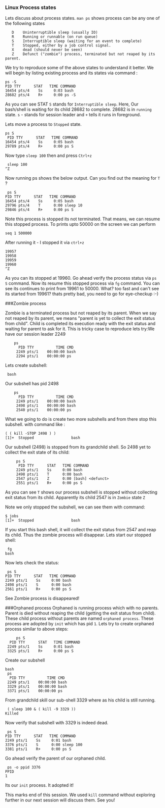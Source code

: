 
###   Linux Process states 

Lets discuss about process states. `man ps` shows process can be any one of the following states

       D    Uninterruptible sleep (usually IO)
       R    Running or runnable (on run queue)
       S    Interruptible sleep (waiting for an event to complete)
       T    Stopped, either by a job control signal.
       X    dead (should never be seen)
       Z    Defunct ("zombie") process, terminated but not reaped by its parent.

We try to reproduce some of the above states to understand it better. We will begin by listing existing process and its states via command :

    ps -S
    PID TTY      STAT   TIME COMMAND
    16454 pts/4    Ss     0:03 bash
    28682 pts/4    R+     0:00 ps -S
    
As you can see STAT `S` stands for `Interruptible sleep`. Here, Our bash/shell is waiting for its child 28682 to complete. 28682 is in `running` state.
`s` - stands for session leader  and `+` tells it runs in foreground. 

Lets move a process to `Stopped` state.

    ps S
     PID TTY      STAT   TIME COMMAND
    16454 pts/4    Ss     0:05 bash
    29789 pts/4    R+     0:00 ps S

Now type `sleep 100` then and press `Ctrl+z`

     sleep 100
    ^Z
Now running ps shows the below output. Can you find out the meaning for `T` ?

     ps S
    PID TTY      STAT   TIME COMMAND
    16454 pts/4    Ss     0:05 bash
    29796 pts/4    T      0:00 sleep 10
    29846 pts/4    R+     0:00 ps S

Note this process is stopped its not terminated. That means, we can resume this 
stopped process. To prints upto 50000 on the screen we can perform

    seq 1 500000

After running it - I stopped it via `ctrl+z`

    19957
    19958
    19959
    19960
    ^Z
    
As you can its stopped at 19960.  Go ahead verify the process status via `ps S`
command. Now its resume this stopped process via `fg` command. You can see its continues to print from 19961 to 50000. What? too fast and can't see its started from 19961? thats pretty bad, you need to go for eye-checkup :-)

###Zombie process

Zombie is a terminated process but not reaped by its parent. When we say not reaped by its parent, we means "parent is yet to collect the exit status from child". Child is completed its execution ready with the exit status and waiting for parent to ask for it. This is tricky case to reproduce lets try:We have our session leader 2249

        ps
          PID TTY          TIME CMD
         2249 pts/1    00:00:00 bash
         2294 pts/1    00:00:00 ps

Lets create subshell:

     bash
     
Our subshell has pid 2498

        ps
          PID TTY          TIME CMD
         2249 pts/1    00:00:00 bash
         2498 pts/1    00:00:00 bash
         2540 pts/1    00:00:00 ps
What we going to do is create two more subshells and from there stop this subshell.
with command like :

    ( ( kill -STOP 2498 ) )
    [1]+  Stopped                 bash

Our subshell (2498) is stopped from its grandchild shell. So 2498 yet to collect the exit state of its child:

         ps S
          PID TTY      STAT   TIME COMMAND
         2249 pts/1    Ss     0:00 bash
         2498 pts/1    T      0:00 bash
         2547 pts/1    Z      0:00 [bash] <defunct>
         2551 pts/1    R+     0:00 ps S
         
As you can see `T` shows our process subshell is stopped without collecting exit status from its child. Apparently its child 2547 is in `Zombie` state `Z`

Note we only stopped the subshell, we can see them with command:

    $ jobs
    [1]+  Stopped                 bash
    
If you start this bash shell, it will collect the exit status from 2547 and reap its child. Thus the zombie process will disappear. Lets start our stopped shell:

     fg
    bash

Now lets check the status:

     ps S
    PID TTY      STAT   TIME COMMAND
    2249 pts/1    Ss     0:00 bash
    2498 pts/1    S      0:00 bash
    2561 pts/1    R+     0:00 ps S
    
See Zombie process is disappeared!

###Orphaned process
Orphaned is running process which with no parents. Parent is died without reaping the child (getting the exit status from child). These child process without parents are named `orphaned process`. These process are adopted by `init` which has pid `1`.
Lets try to create orphaned process similar to above steps:

         ps S
      PID TTY      STAT   TIME COMMAND
     2249 pts/1    Ss     0:01 bash
     3325 pts/1    R+     0:00 ps S

Create our subshell

    bash
     ps
      PID TTY          TIME CMD
     2249 pts/1    00:00:00 bash
     3329 pts/1    00:00:00 bash
     3371 pts/1    00:00:00 ps
     
From grandchild skill our sub-shell 3329 where as his child is still running.

     ( sleep 100 & ( kill -9 3329 ))
    Killed

Now verify that subshell with 3329 is indeed dead. 

     ps S
    PID TTY      STAT   TIME COMMAND
    2249 pts/1    Ss     0:01 bash
    3376 pts/1    S      0:00 sleep 100
    3381 pts/1    R+     0:00 ps S
    

Go ahead verify the parent of our orphaned child. 

     ps -o ppid 3376
    PPID
    1
    
Its our `init` process. It adopted it!

This marks end of this session. We used `kill` command without exploring further in our next session will discuss them. See you!
